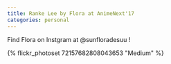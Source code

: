 ```yaml
---
title: Ranke Lee by Flora at AnimeNext'17
categories: personal
---
```


Find Flora on Instgram at @sunfloradesuu !

{% flickr_photoset 72157682808043653 "Medium" %}